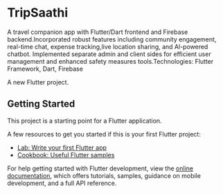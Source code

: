 # TripSaathi
A travel companion app with Flutter/Dart frontend and Firebase backend.Incorporated robust features including community engagement, real-time chat, expense tracking,live location sharing, and Al-powered chatbot.	Implemented separate admin and client sides for efficient user management and enhanced safety measures tools.Technologies: Flutter Framework, Dart, Firebase



A new Flutter project.

## Getting Started

This project is a starting point for a Flutter application.

A few resources to get you started if this is your first Flutter project:

- [Lab: Write your first Flutter app](https://docs.flutter.dev/get-started/codelab)
- [Cookbook: Useful Flutter samples](https://docs.flutter.dev/cookbook)

For help getting started with Flutter development, view the
[online documentation](https://docs.flutter.dev/), which offers tutorials,
samples, guidance on mobile development, and a full API reference.
